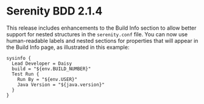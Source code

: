 # Serenity BDD 2.1.4
This release includes enhancements to the Build Info section to allow better support for nested structures in the `serenity.conf` file.
You can now use human-readable labels and nested sections for properties that will appear in the Build Info page, as illustrated in this example:

```hocon
sysinfo {
  Lead Developer = Daisy
  build = "${env.BUILD_NUMBER}"
  Test Run {
    Run By = "${env.USER}"
    Java Version = "${java.version}"
  }
}
```